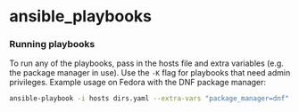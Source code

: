 # ansible_playbooks

### Running playbooks
To run any of the playbooks, pass in the hosts file and extra variables (e.g. the package manager in use).
Use the `-K` flag for playbooks that need admin privileges. Example usage on Fedora with the DNF package manager:
```bash
ansible-playbook -i hosts dirs.yaml --extra-vars "package_manager=dnf" -K
```
